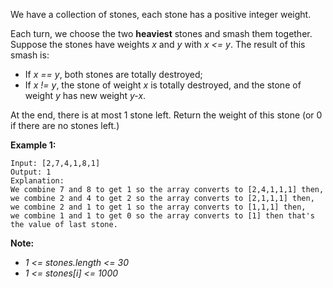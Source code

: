 We have a collection of stones, each stone has a positive integer weight.

Each turn, we choose the two **heaviest** stones and smash them together.  Suppose the stones have weights *x* and *y* with *x <= y*.  The result of this smash is:

* If *x == y*, both stones are totally destroyed;
* If *x != y*, the stone of weight *x* is totally destroyed, and the stone of weight *y* has new weight *y-x*.

At the end, there is at most 1 stone left.  Return the weight of this stone (or 0 if there are no stones left.)

**Example 1:**
```
Input: [2,7,4,1,8,1]
Output: 1
Explanation:
We combine 7 and 8 to get 1 so the array converts to [2,4,1,1,1] then,
we combine 2 and 4 to get 2 so the array converts to [2,1,1,1] then,
we combine 2 and 1 to get 1 so the array converts to [1,1,1] then,
we combine 1 and 1 to get 0 so the array converts to [1] then that's the value of last stone.
```

**Note:**
* *1 <= stones.length <= 30*
* *1 <= stones[i] <= 1000*